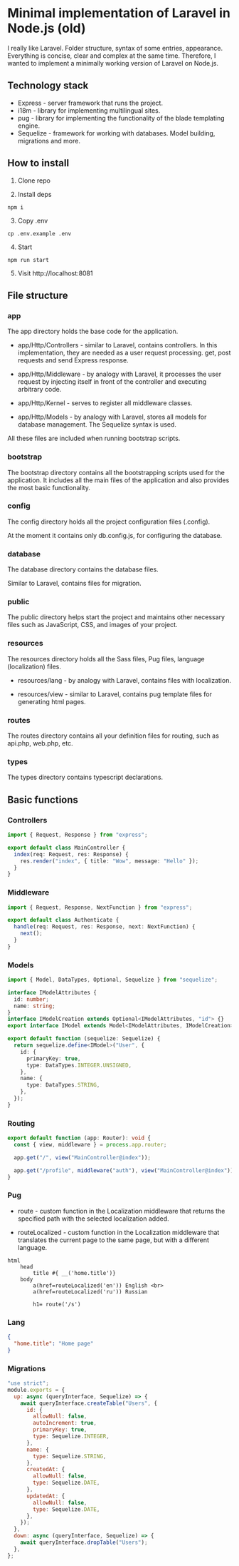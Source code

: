 # Minimal implementation of Laravel in Node.js (old)

I really like Laravel. Folder structure, syntax of some entries, appearance. Everything is concise, clear and complex at the same time. Therefore, I wanted to implement a minimally working version of Laravel on Node.js.

## Technology stack

- Express - server framework that runs the project.
- i18m - library for implementing multilingual sites.
- pug - library for implementing the functionality of the blade templating engine.
- Sequelize - framework for working with databases. Model building, migrations and more.

## How to install

1. Clone repo

2. Install deps

```
npm i
```

3. Copy .env

```
cp .env.example .env
```

4. Start

```
npm run start
```

5. Visit http://localhost:8081

## File structure

### app

The app directory holds the base code for the application.

- app/Http/Controllers - similar to Laravel, contains controllers. In this implementation, they are needed as a user request processing. get, post requests and send Express response.

- app/Http/Middleware - by analogy with Laravel, it processes the user request by injecting itself in front of the controller and executing arbitrary code.

- app/Http/Kernel - serves to register all middleware classes.

- app/Http/Models - by analogy with Laravel, stores all models for database management. The Sequelize syntax is used.

All these files are included when running bootstrap scripts.

### bootstrap

The bootstrap directory contains all the bootstrapping scripts used for the application. It includes all the main files of the application and also provides the most basic functionality.

### config

The config directory holds all the project configuration files (.config).

At the moment it contains only db.config.js, for configuring the database.

### database

The database directory contains the database files.

Similar to Laravel, contains files for migration.

### public

The public directory helps start the project and maintains other necessary files such as JavaScript, CSS, and images of your project.

### resources

The resources directory holds all the Sass files, Pug files, language (localization) files.

- resources/lang - by analogy with Laravel, contains files with localization.

- resources/view - similar to Laravel, contains pug template files for generating html pages.

### routes

The routes directory contains all your definition files for routing, such as api.php, web.php, etc.

### types

The types directory contains typescript declarations.

## Basic functions

### Controllers

```ts
import { Request, Response } from "express";

export default class MainController {
  index(req: Request, res: Response) {
    res.render("index", { title: "Wow", message: "Hello" });
  }
}
```

### Middleware

```ts
import { Request, Response, NextFunction } from "express";

export default class Authenticate {
  handle(req: Request, res: Response, next: NextFunction) {
    next();
  }
}
```

### Models

```ts
import { Model, DataTypes, Optional, Sequelize } from "sequelize";

interface IModelAttributes {
  id: number;
  name: string;
}
interface IModelCreation extends Optional<IModelAttributes, "id"> {}
export interface IModel extends Model<IModelAttributes, IModelCreation>, IModelAttributes {}

export default function (sequelize: Sequelize) {
  return sequelize.define<IModel>("User", {
    id: {
      primaryKey: true,
      type: DataTypes.INTEGER.UNSIGNED,
    },
    name: {
      type: DataTypes.STRING,
    },
  });
}
```

### Routing

```ts
export default function (app: Router): void {
  const { view, middleware } = process.app.router;

  app.get("/", view("MainController@index"));

  app.get("/profile", middleware("auth"), view("MainController@index"));
}
```

### Pug

- route - custom function in the Localization middleware that returns the specified path with the selected localization added.

- routeLocalized - custom function in the Localization middleware that translates the current page to the same page, but with a different language.

```pug
html
    head
        title #{ __('home.title')}
    body
        a(href=routeLocalized('en')) English <br>
        a(href=routeLocalized('ru')) Russian

        h1= route('/s')
```

### Lang

```json
{
  "home.title": "Home page"
}
```

### Migrations

```js
"use strict";
module.exports = {
  up: async (queryInterface, Sequelize) => {
    await queryInterface.createTable("Users", {
      id: {
        allowNull: false,
        autoIncrement: true,
        primaryKey: true,
        type: Sequelize.INTEGER,
      },
      name: {
        type: Sequelize.STRING,
      },
      createdAt: {
        allowNull: false,
        type: Sequelize.DATE,
      },
      updatedAt: {
        allowNull: false,
        type: Sequelize.DATE,
      },
    });
  },
  down: async (queryInterface, Sequelize) => {
    await queryInterface.dropTable("Users");
  },
};
```
